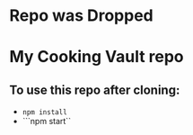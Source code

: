 # Repo was Dropped
# My Cooking Vault repo
## To use this repo after cloning:
-  ```npm install```
-  ```npm start``
